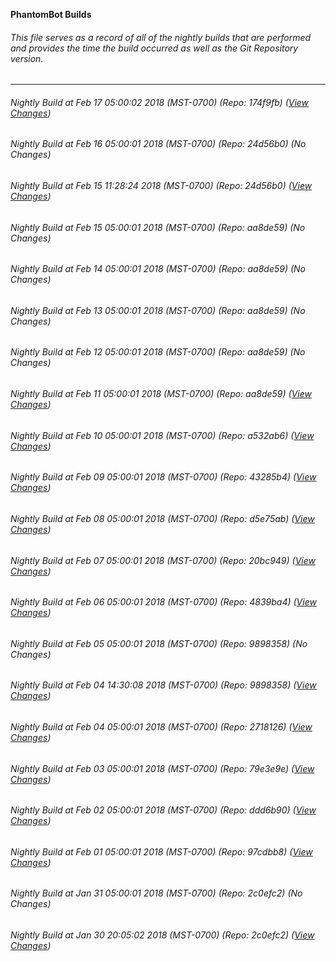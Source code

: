 **PhantomBot Builds**

###### This file serves as a record of all of the nightly builds that are performed and provides the time the build occurred as well as the Git Repository version.
-------------------------------------------------------------------------------------------------------------
###### Nightly Build at Feb 17 05:00:02 2018 (MST-0700) (Repo: 174f9fb) ([View Changes](https://github.com/PhantomBot/PhantomBot/compare/24d56b0...174f9fb))
###### Nightly Build at Feb 16 05:00:01 2018 (MST-0700) (Repo: 24d56b0) (No Changes)
###### Nightly Build at Feb 15 11:28:24 2018 (MST-0700) (Repo: 24d56b0) ([View Changes](https://github.com/PhantomBot/PhantomBot/compare/aa8de59...24d56b0))
###### Nightly Build at Feb 15 05:00:01 2018 (MST-0700) (Repo: aa8de59) (No Changes)
###### Nightly Build at Feb 14 05:00:01 2018 (MST-0700) (Repo: aa8de59) (No Changes)
###### Nightly Build at Feb 13 05:00:01 2018 (MST-0700) (Repo: aa8de59) (No Changes)
###### Nightly Build at Feb 12 05:00:01 2018 (MST-0700) (Repo: aa8de59) (No Changes)
###### Nightly Build at Feb 11 05:00:01 2018 (MST-0700) (Repo: aa8de59) ([View Changes](https://github.com/PhantomBot/PhantomBot/compare/a532ab6...aa8de59))
###### Nightly Build at Feb 10 05:00:01 2018 (MST-0700) (Repo: a532ab6) ([View Changes](https://github.com/PhantomBot/PhantomBot/compare/43285b4...a532ab6))
###### Nightly Build at Feb 09 05:00:01 2018 (MST-0700) (Repo: 43285b4) ([View Changes](https://github.com/PhantomBot/PhantomBot/compare/d5e75ab...43285b4))
###### Nightly Build at Feb 08 05:00:01 2018 (MST-0700) (Repo: d5e75ab) ([View Changes](https://github.com/PhantomBot/PhantomBot/compare/20bc949...d5e75ab))
###### Nightly Build at Feb 07 05:00:01 2018 (MST-0700) (Repo: 20bc949) ([View Changes](https://github.com/PhantomBot/PhantomBot/compare/4839ba4...20bc949))
###### Nightly Build at Feb 06 05:00:01 2018 (MST-0700) (Repo: 4839ba4) ([View Changes](https://github.com/PhantomBot/PhantomBot/compare/9898358...4839ba4))
###### Nightly Build at Feb 05 05:00:01 2018 (MST-0700) (Repo: 9898358) (No Changes)
###### Nightly Build at Feb 04 14:30:08 2018 (MST-0700) (Repo: 9898358) ([View Changes](https://github.com/PhantomBot/PhantomBot/compare/2718126...9898358))
###### Nightly Build at Feb 04 05:00:01 2018 (MST-0700) (Repo: 2718126) ([View Changes](https://github.com/PhantomBot/PhantomBot/compare/79e3e9e...2718126))
###### Nightly Build at Feb 03 05:00:01 2018 (MST-0700) (Repo: 79e3e9e) ([View Changes](https://github.com/PhantomBot/PhantomBot/compare/ddd6b90...79e3e9e))
###### Nightly Build at Feb 02 05:00:01 2018 (MST-0700) (Repo: ddd6b90) ([View Changes](https://github.com/PhantomBot/PhantomBot/compare/97cdbb8...ddd6b90))
###### Nightly Build at Feb 01 05:00:01 2018 (MST-0700) (Repo: 97cdbb8) ([View Changes](https://github.com/PhantomBot/PhantomBot/compare/2c0efc2...97cdbb8))
###### Nightly Build at Jan 31 05:00:01 2018 (MST-0700) (Repo: 2c0efc2) (No Changes)
###### Nightly Build at Jan 30 20:05:02 2018 (MST-0700) (Repo: 2c0efc2) ([View Changes](https://github.com/PhantomBot/PhantomBot/compare/e4bcfd9...2c0efc2))
